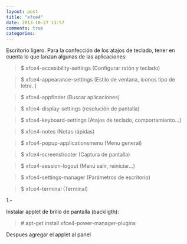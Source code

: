 ```yaml
---
layout: post
title: "xfce4"
date: 2013-10-27 13:57
comments: true
categories: 
---
```

Escritorio ligero. Para la confección de los atajos de teclado, tener en cuenta lo que lanzan algunas de las aplicaciones: 

>$ xfce4-accesibility-settings (Configurar ratón y teclado) 

>$ xfce4-appearance-settings (Estilo de ventana, iconos tipo de letra..) 

>$ xfce4-appfinder (Buscar aplicaciones) 

>$ xfce4-display-settings (resolución de pantalla) 

>$ xfce4-keyboard-settings (Atajos de teclado, comportamiento...) 

>$ xfce4-notes (Notas rápidas) 

>$ xfce4-popup-applicationsmenu (Menu general) 

>$ xfce4-screenshooter (Captura de pantalla) 

>$ xfce4-session-logout (Menú salir, reiniciar...) 

>$ xfce4-settings-manager (Parámetros de escritorio) 

>$ xfce4-terminal (Terminal)

1.-

Instalar applet de brillo de pantalla (backligth): 

>\# apt-get install xfce4-power-manager-plugins

Despues agregar el applet al panel


